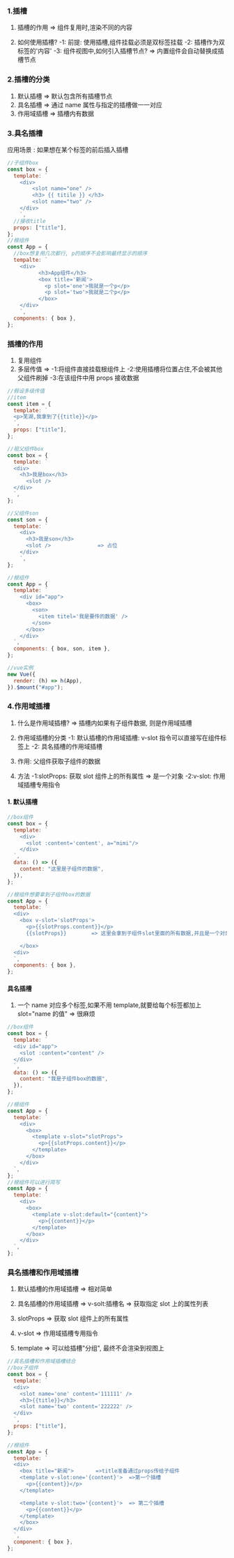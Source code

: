 ### 1.插槽

1. 插槽的作用 => 组件复用时,渲染不同的内容

2. 如何使用插槽?
   -1: 前提: 使用插槽,组件挂载必须是双标签挂载
   -2: 插槽作为双标签的'内容'
   -3: 组件视图中,如何引入插槽节点? => 内置组件<slot />会自动替换成插槽节点

### 2.插槽的分类

1. 默认插槽 => 默认包含所有插槽节点
2. 具名插槽 => 通过 name 属性与指定的插槽做一一对应
3. 作用域插槽 => 插槽内有数据

### 3.具名插槽

应用场景 : 如果想在某个标签的前后插入插槽

```js
//子组件box
const box = {
  template: `
    <div>
        <slot name="one" />
        <h3> {{ titile }} </h3>
        <slot name="two" />
    </div>
    `,
  //接收title
  props: ["title"],
};
//根组件
const App = {
  //box想复用几次都行, p的顺序不会影响最终显示的顺序
  tempalte: `
    <div>
          <h3>App组件</h3>
          <box title='新闻'>
            <p slot='one'>我就是一个p</p>
            <p slot='two'>我就是二个p</p>
          </box>
    </div>
    `,
  components: { box },
};
```

### 插槽的作用

1. 复用组件
2. 多层传值 =>
   -1:将组件直接挂载根组件上
   -2:使用插槽将位置占住,不会被其他父组件刷掉
   -3:在该组件中用 props 接收数据

```js
//假设多级传值
//item
const item = {
  template: `
  <p>芜湖,我拿到了{{title}}</p>
  `,
  props: ["title"],
};

//祖父组件box
const box = {
  template: `
  <div>
    <h3>我是box</h3>
      <slot /> 
  </div>
  `,
};

//父组件son
const son = {
  template: `
    <div> 
      <h3>我是son</h3>
      <slot />               => 占位
    </div>
    `,
};

//根组件
const App = {
  template: `
    <div id="app">
      <box>
        <son>
          <item titel='我是要传的数据' />
        </son>
      </box>
    </div>
  `,
  components: { box, son, item },
};

//vue实例
new Vue({
  render: (h) => h(App),
}).$mount("#app");
```

### 4.作用域插槽

1. 什么是作用域插槽?
   => 插槽内如果有子组件数据, 则是作用域插槽
2. 作用域插槽的分类
   -1: 默认插槽的作用域插槽: v-slot 指令可以直接写在组件标签上
   -2: 具名插槽的作用域插槽

3. 作用: 父组件获取子组件的数据
4. 方法
   -1:slotProps: 获取 slot 组件上的所有属性 => 是一个对象
   -2:v-slot: 作用域插槽专用指令

#### 1. 默认插槽

```js
//box组件
const box = {
  template: `
    <div>
      <slot :content='content', a="mimi"/>
    </div>
  `,
  data: () => ({
    content: "这里是子组件的数据",
  }),
};

//根组件想要拿到子组件box的数据
const App = {
  template: `
  <div>
    <box v-slot='slotProps'>
      <p>{{slotProps.content}}</p>
      {{slotProps}}        => 这里会拿到子组件slot里面的所有数据,并且是一个对象

    </box>
  <div>
  `,
  components: { box },
};
```

#### 具名插槽

1. 一个 name 对应多个标签,如果不用 template,就要给每个标签都加上 slot="name 的值" => 很麻烦

```js
//box组件
const box = {
  template: `
  <div id="app">
    <slot :content="content" />
  </div>
  `,
  data: () => ({
    content: "我是子组件box的数据",
  }),
};

//根组件
const App = {
  template: `
    <div>
      <box>
        <template v-slot="slotProps">
          <p>{{slotProps.content}}</p>
        </template>
      </box>
    </div>
  `,
};
//根组件可以进行简写
const App = {
  template: `
    <div>
      <box>
        <template v-slot:default="{content}">
          <p>{{content}}</p>
        </template>
      </box>
    </div>
  `,
};
```

### 具名插槽和作用域插槽

1. 默认插槽的作用域插槽 => 相对简单
2. 具名插槽的作用域插槽 => v-solt:插槽名 => 获取指定 slot 上的属性列表

3. slotProps => 获取 slot 组件上的所有属性
4. v-slot => 作用域插槽专用指令
5. template => 可以给插槽"分组", 最终不会渲染到视图上

```js
//具名插槽和作用域插槽结合
//box子组件
const box = {
  template: `
  <div>
    <slot name='one' content='111111' />
    <h3>{{title}}</h3>
    <slot name='two' content='222222' />
  </div>
  `,
  props: ["title"],
};

//根组件
const App = {
  template: `
  <div>
    <box title="新闻">       =>title准备通过props传给子组件
    <template v-slot:one='{content}'>  =>第一个插槽
      <p>{{content}}</p>
    </template>

    <template v-slot:two='{content}'>  => 第二个插槽
      <p>{{content}}</p>
    </template>
    </box> 
  </div>
  `,
  component: { box },
};
```

